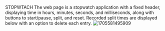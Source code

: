 STOPWTACH 
The web page is a stopwatch application with a fixed header, displaying time in hours, minutes, seconds, and milliseconds, along with buttons to start/pause, split, and reset. Recorded split times are displayed below with an option to delete each entry.
![1705581495909](https://github.com/Pranjalbajpai3030/Stop_Watch/assets/127866867/97e18359-0403-4387-bfed-41028488eadb)
